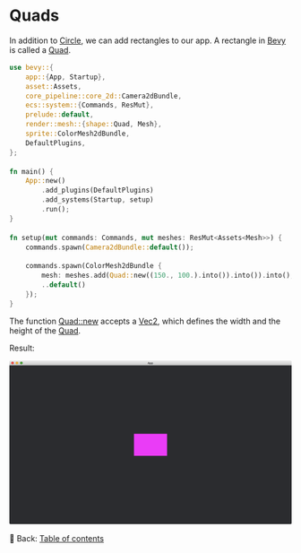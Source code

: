 # Quads

In addition to [Circle](https://docs.rs/bevy/latest/bevy/prelude/shape/struct.Circle.html), we can add rectangles to our app.
A rectangle in [Bevy](https://bevyengine.org/) is called a [Quad](https://docs.rs/bevy/latest/bevy/prelude/shape/struct.Quad.html).

```rust
use bevy::{
    app::{App, Startup},
    asset::Assets,
    core_pipeline::core_2d::Camera2dBundle,
    ecs::system::{Commands, ResMut},
    prelude::default,
    render::mesh::{shape::Quad, Mesh},
    sprite::ColorMesh2dBundle,
    DefaultPlugins,
};

fn main() {
    App::new()
        .add_plugins(DefaultPlugins)
        .add_systems(Startup, setup)
        .run();
}

fn setup(mut commands: Commands, mut meshes: ResMut<Assets<Mesh>>) {
    commands.spawn(Camera2dBundle::default());

    commands.spawn(ColorMesh2dBundle {
        mesh: meshes.add(Quad::new((150., 100.).into()).into()).into(),
        ..default()
    });
}
```

The function [Quad::new](https://docs.rs/bevy/latest/bevy/prelude/shape/struct.Quad.html#method.new) accepts a [Vec2](https://docs.rs/bevy/latest/bevy/math/struct.Vec2.html), which defines the width and the height of the [Quad](https://docs.rs/bevy/latest/bevy/prelude/shape/struct.Quad.html).

Result:

![Quads](./pic/quads.png)

<!-- :arrow_right:  Next:  -->

:blue_book: Back: [Table of contents](./../README.md)
